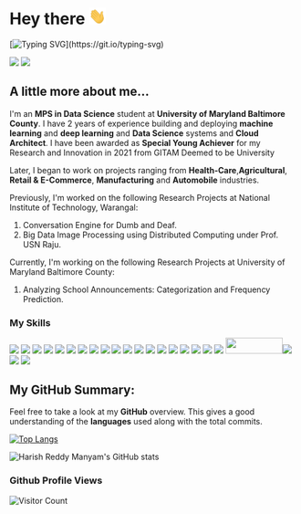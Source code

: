 # Hey there <img src="https://raw.githubusercontent.com/ABSphreak/ABSphreak/master/gifs/Hi.gif" width="30px"> 
[![Typing SVG](https://readme-typing-svg.herokuapp.com?color=F75305&size=30&center=true&vCenter=true&width=500&height=70&lines=I'm+Harish+Reddy+Manyam;Data+Engineer;Open+Source+AI%2FML+Developer+;Cloud+Architect+;Nice+to+meet+you..!)](https://git.io/typing-svg)



[<img height="30" src="https://img.shields.io/badge/linkedin-blue.svg?&style=for-the-badge&logo=linkedin&logoColor=white" />][LinkedIn]
[<img height="30" src="https://img.shields.io/badge/medium-%231DA1A2.svg?&style=for-the-badge&logo=medium&logoColor=black" />][Medium]


## A little more about me...  

I'm an __MPS in Data Science__ student at __University of Maryland Baltimore County__. I have 2 years of experience building and deploying __machine learning__ and __deep learning__ and __Data Science__ systems and __Cloud Architect__. I have been awarded as __Special Young Achiever__ for my Research and Innovation in 2021 from GITAM Deemed to be University 

Later, I began to work on projects ranging from __Health-Care__,__Agricultural__, __Retail & E-Commerce__, __Manufacturing__ and __Automobile__ industries.

Previously, I'm worked on the following Research Projects at National Institute of Technology, Warangal:
1. Conversation Engine for Dumb and Deaf.
2. Big Data Image Processing using Distributed Computing under Prof. USN Raju.

Currently, I'm working on the following Research Projects at University of Maryland Baltimore County:
1. Analyzing School Announcements: Categorization and Frequency Prediction.

### My Skills
[![](https://img.shields.io/badge/Python-FFD43B?style=for-the-badge&logo=python&logoColor=darkgreen)](https://www.python.org)  [![](https://img.shields.io/badge/TensorFlow-FF6F00?style=for-the-badge&logo=TensorFlow&logoColor=white)](https://www.tensorflow.org) [![](https://img.shields.io/badge/scikit_learn-F7931E?style=for-the-badge&logo=scikit-learn&logoColor=white)](https://scikit-learn.org/stable/) [![](https://img.shields.io/badge/SciPy-654FF0?style=for-the-badge&logo=SciPy&logoColor=white)](https://www.scipy.org) [![](https://img.shields.io/badge/Numpy-777BB4?style=for-the-badge&logo=numpy&logoColor=white)](https://numpy.org) [![](https://img.shields.io/badge/Pandas-2C2D72?style=for-the-badge&logo=pandas&logoColor=white)](https://pandas.pydata.org)  [![](https://img.shields.io/badge/Plotly-239120?style=for-the-badge&logo=plotly&logoColor=white)](https://plotly.com)   [![](https://img.shields.io/badge/PyTorch-EE4C2C?style=for-the-badge&logo=PyTorch&logoColor=white)](https://pytorch.org) [<img src = "https://img.shields.io/badge/MongoDB-4EA94B?style=for-the-badge&logo=mongodb&logoColor=white"/>](https://www.mongodb.com/) [![](https://img.shields.io/badge/R-276DC3?style=for-the-badge&logo=r&logoColor=white)](https://www.r-project.org) [![](https://img.shields.io/badge/Scala-DC322F?style=for-the-badge&logo=scala&logoColor=white)](https://www.scala-lang.org) [![](https://img.shields.io/badge/json-5E5C5C?style=for-the-badge&logo=json&logoColor=white)](https://www.json.org/json-en.html) [![](https://img.shields.io/badge/Tableau-E97627?style=for-the-badge&logo=Tableau&logoColor=white)](https://www.tableau.com) [![](https://img.shields.io/badge/C-00599C?style=for-the-badge&logo=c&logoColor=white)](https://www.cprogramming.com) [![](https://img.shields.io/badge/Keras-D00000?style=for-the-badge&logo=Keras&logoColor=white)](https://keras.io) [![](https://img.shields.io/badge/MySQL-00000F?style=for-the-badge&logo=mysql&logoColor=white)](https://www.mysql.com) [![](https://img.shields.io/badge/conda-342B029.svg?&style=for-the-badge&logo=anaconda&logoColor=white)](https://www.anaconda.com) [![](https://img.shields.io/badge/PowerBI-F2C811?style=for-the-badge&logo=Power%20BI&logoColor=white)](https://www.googleadservices.com/pagead/aclk?sa=L&ai=DChcSEwic2syl_NLzAhXCnLMKHaspADoYABAAGgJxbg&ae=2&ohost=www.google.com&cid=CAESQOD2u8Z7ZhKNFpONz_9iR_mHA-reb1xJ7B61DJQ1bmnINBgADdXqt8cLfEyg4CBn0pKXcVMFR816Iq-lIhcFcDw&sig=AOD64_1-t_VuYeOPhR90gq-FuQ4NOtUB3w&q&adurl&ved=2ahUKEwiVwcOl_NLzAhUDZd8KHXujB7gQ0Qx6BAgCEAE&dct=1) [![](https://img.shields.io/badge/Colab-F9AB00?style=for-the-badge&logo=googlecolab&color=525252)](https://colab.research.google.com) [<img src = "https://img.shields.io/badge/Rust-07405E?style=for-the-badge&logo=Ruste&logoColor=white" width = "100" height = "27.5"/>](https://www.sqlite.org/index.html)[![](https://img.shields.io/badge/LaTeX-47A141?style=for-the-badge&logo=LaTeX&logoColor=white)](https://www.latex-project.org) [![](https://img.shields.io/badge/Java-ED8B00?style=for-the-badge&logo=java&logoColor=white)](https://www.java.com/en/) ![](https://img.shields.io/badge/Go-%231DA1F2.svg?&style=for-the-badge&logo=Go&logoColor=white)

## My GitHub Summary: 

Feel free to take a look at my __GitHub__ overview. This gives a good understanding of the __languages__ used along with the total commits.

[![Top Langs](https://github-readme-stats.vercel.app/api/top-langs/?username=ShivaSankeerth&layout=compact&theme=radical&langs_count=10)](https://github.com/ShivaSankeerth/github-readme-stats)

![Harish Reddy Manyam's GitHub stats](https://github-readme-stats.vercel.app/api?username=ShivaSankeerth&show_icons=true&theme=radical)

[linkedin]: https://www.linkedin.com/in/harish-reddy-manyam/
[Medium]: https://medium.com/@harishreddy9495


### Github Profile Views
![Visitor Count](https://profile-counter.glitch.me/{harishmanyam9}/count.svg)
